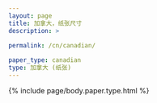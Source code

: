 ```yaml
---
layout: page
title: 加拿大，纸张尺寸
description: >
 
permalink: /cn/canadian/

paper_type: canadian
type: 加拿大 (纸张)
---
```

{% include page/body.paper.type.html %}
